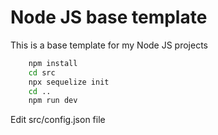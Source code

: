 # Node JS base template

This is a base template for my Node JS projects

``` bash
    npm install
    cd src
    npx sequelize init
    cd ..
    npm run dev
```

Edit src/config.json file
